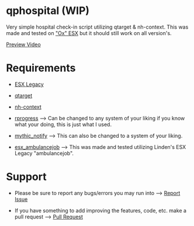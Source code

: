 # qphospital (WIP)

Very simple hospital check-in script utilizing qtarget & nh-context. This was made and tested on ["Ox" ESX](https://github.com/overextended/es_extended) but it should still work on all version's.

[Preview Video](https://www.youtube.com/watch?v=rNyuOtHWOZs)

# Requirements

- [ESX Legacy](https://github.com/overextended/esx-legacy)

- [qtarget](https://github.com/overextended/qtarget)

- [nh-context](https://github.com/nighmares/nh-context)

- [rprogress](https://github.com/Mobius1/rprogress) --> Can be changed to any system of your liking if you know what your doing, this is just what I used.

- [mythic_notify](https://github.com/wowpanda/mythic_notify) --> This can also be changed to a system of your liking.

- [esx_ambulancejob](https://github.com/overextended/esx-legacy/tree/main/%5Besx_addons%5D/esx_ambulancejob) --> This was made and tested utilizing Linden's ESX Legacy "ambulancejob".

# Support

- Please be sure to report any bugs/errors you may run into --> [Report Issue](https://github.com/ohqpr/qphospital/issues)

- If you have something to add improving the features, code, etc. make a pull request --> [Pull Request](https://github.com/ohqpr/qphospital/pulls)

